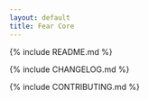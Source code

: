 ```yaml
---
layout: default
title: Fear Core
---
```


  {% include README.md %}<br />

  {% include CHANGELOG.md %}<br />

  {% include CONTRIBUTING.md %}